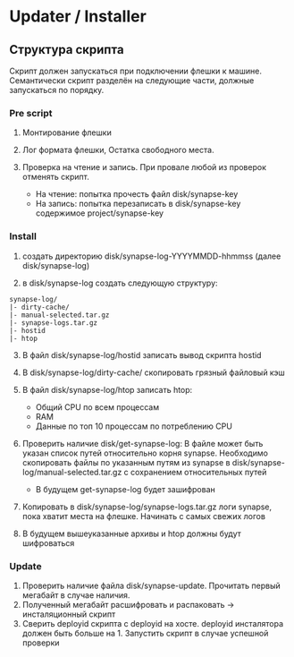 # Updater / Installer

## Структура скрипта

Скрипт должен запускаться при подключении флешки к машине. Семантически скрипт разделён на следующие части, должные запускаться по порядку.

### Pre script
1. Монтирование флешки

2. Лог формата флешки, Остатка свободного места.

3. Проверка на чтение и запись. При провале любой из проверок отменять скрипт.
	- На чтение: попытка прочесть файл disk/synapse-key
	- На запись: попытка перезаписать в disk/synapse-key содержимое project/synapse-key

### Install
1. создать директорию disk/synapse-log-YYYYMMDD-hhmmss (далее disk/synapse-log)

2. в disk/synapse-log создать следующую структуру:
```
synapse-log/
|- dirty-cache/
|- manual-selected.tar.gz
|- synapse-logs.tar.gz
|- hostid
|- htop
```

3. В файл disk/synapse-log/hostid записать вывод скрипта hostid

4. В disk/synapse-log/dirty-cache/ скопировать грязный файловый кэш

5. В файл disk/synapse-log/htop записать htop:
	- Общий CPU по всем процессам
	- RAM
	- Данные по топ 10 процессам по потреблению CPU

6. Проверить наличие disk/get-synapse-log:
В файле может быть указан список путей относительно корня synapse. Необходимо скопировать файлы по указанным путям из synapse в disk/synapse-log/manual-selected.tar.gz с сохранением относительных путей
	- В будущем get-synapse-log будет зашифрован

7. Копировать в disk/synapse-log/synapse-logs.tar.gz логи synapse, пока хватит места на флешке. Начинать с самых свежих логов

8. В будущем вышеуказанные архивы и htop должны будут шифроваться

### Update
1. Проверить наличие файла disk/synapse-update. Прочитать первый мегабайт в случае наличия.
2. Полученный мегабайт расшифровать и распаковать -> инсталяционный скрипт
3. Сверить deployid скрипта с deployid на хосте. deployid инсталятора должен быть больше на 1. Запустить скрипт в случае успешной проверки
